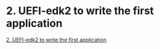 # 2. UEFI-edk2 to write the first application
[2. UEFI-edk2 to write the first application](https://aiwithcloud.com/2022/09/19/2-_uefi_edk2_to_write_the_first_application/)